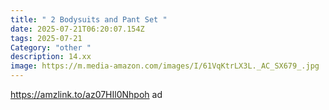 ```yaml
---
title: " 2 Bodysuits and Pant Set "
date: 2025-07-21T06:20:07.154Z
tags: 2025-07-21
Category: "other "
description: 14.xx
image: https://m.media-amazon.com/images/I/61VqKtrLX3L._AC_SX679_.jpg
---
```

https://amzlink.to/az07HIl0Nhpoh ad